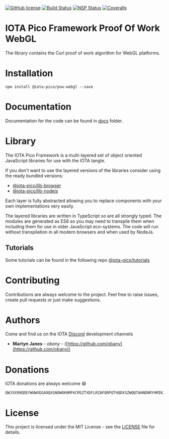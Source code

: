 [![GitHub license](https://img.shields.io/badge/license-MIT-blue.svg)](https://raw.githubusercontent.com/iota-pico/pow-webgl/master/LICENSE) [![Build Status](https://travis-ci.org/iota-pico/pow-webgl.svg?branch=master)](https://travis-ci.org/iota-pico/pow-webgl) [![NSP Status](https://nodesecurity.io/orgs/iota-pico/projects/e87b3745-994f-45db-9949-eeadd9097437/badge)](https://nodesecurity.io/orgs/iota-pico/projects/e87b3745-994f-45db-9949-eeadd9097437)
[![Coveralls](https://img.shields.io/coveralls/iota-pico/pow-webgl.svg)](https://coveralls.io/github/iota-pico/pow-webgl)

# IOTA Pico Framework Proof Of Work WebGL

The library contains the Curl proof of work algorithm for WebGL platforms.

# Installation

```shell
npm install @iota-pico/pow-webgl --save
```

# Documentation

Documentation for the code can be found in [docs](./docs/README.md) folder.

# Library

The IOTA Pico Framework is a multi-layered set of object oriented JavaScript libraries for use with the IOTA tangle.

If you don't want to use the layered versions of the libraries consider using the  ready bundled versions:
* [@iota-pico/lib-browser](https://github.com/iota-pico/lib-browser)
* [@iota-pico/lib-nodejs](https://github.com/iota-pico/lib-nodejs)

Each layer is fully abstracted allowing you to replace components with your own implementations very easily.

The layered libraries are written in TypeScript so are all strongly typed. The modules are generated as ES6 so you may need to transpile them when including them for use in older JavaScript eco-systems. The code will run without transpilation in all modern browsers and when used by NodeJs.

## Tutorials

Some tutorials can be found in the following repo [@iota-pico/tutorials](https://github.com/iota-pico/tutorials)


# Contributing

Contributions are always welcome to the project. Feel free to raise issues, create pull requests or just make suggestions.

# Authors

Come and find us on the IOTA [Discord](https://discordapp.com/invite/fNGZXvh) development channels

* **Martyn Janes** - *obany* - ([https://github.com/obany](https://github.com/obany))

# Donations

IOTA donations are always welcome :smile:
```shell
QWJXX99QDEYWUWXEGA9QXSNOWOKHMFKCMSZTXDFLRZAFQRPQTHQDXSZWQQTAHNDNRYHMIKJYWQLKTFHBWSAOJDHAMB
```

# License

This project is licensed under the MIT License - see the [LICENSE](./LICENSE) file for details.
